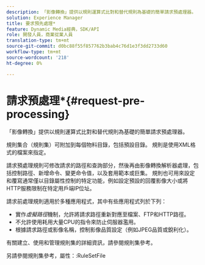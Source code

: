 ```yaml
---
description: 「影像轉換」提供以規則運算式比對和替代規則為基礎的簡單請求預處理器。
solution: Experience Manager
title: 要求預先處理*
feature: Dynamic Media經典，SDK/API
role: 開發人員，商業從業人員
translation-type: tm+mt
source-git-commit: d0bc88f55f857762b3bab4c76d1e3f3dd2733d60
workflow-type: tm+mt
source-wordcount: '218'
ht-degree: 0%

---
```



# 請求預處理*{#request-pre-processing}

「影像轉換」提供以規則運算式比對和替代規則為基礎的簡單請求預處理器。

規則集合（規則集）可附加到每個物料目錄，包括預設目錄。 規則是使用XML格式的檔案來指定。

請求預處理規則可修改請求的路徑和查詢部分，然後再由影像轉換解析器處理，包括控制路徑、新增命令、變更命令值，以及套用範本或巨集。 規則也可用來設定和覆寫通常僅以目錄屬性控制的特定功能，例如設定預設的回覆影像大小或將HTTP服務限制在特定用戶端IP位址。

請求前處理規則適用於多種應用程式，其中有些應用程式列於下列：

* 實作&#x200B;*虛擬路徑*&#x200B;機制，允許將請求路徑重新對應至檔案、FTP和HTTP路徑。
* 不允許使用耗用大量CPU的指令來防止伺服器濫用。
* 根據請求路徑或影像名稱，控制影像品質設定（例如JPEG品質或銳利化）。

有關建立、使用和管理規則集的詳細資訊，請參閱規則集參考。

另請參閱規則集參考，屬性：:RuleSetFile
